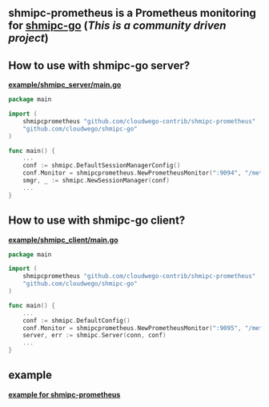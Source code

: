 ## shmipc-prometheus is a Prometheus monitoring for [shmipc-go](https://github.com/cloudwego/shmipc-go) (*This is a community driven project*)

## How to use with shmipc-go server?

**[example/shmipc_server/main.go](example/shmipc_server/main.go)**

```go
package main

import (
	shmipcprometheus "github.com/cloudwego-contrib/shmipc-prometheus"
	"github.com/cloudwego/shmipc-go"
)

func main() {
	...
	conf := shmipc.DefaultSessionManagerConfig()
	conf.Monitor = shmipcprometheus.NewPrometheusMonitor(":9094", "/metrics")
	smgr, _ := shmipc.NewSessionManager(conf)
	...
}
```

## How to use with shmipc-go client?

**[example/shmipc_client/main.go](example/shmipc_client/main.go)**

```go
package main

import (
	shmipcprometheus "github.com/cloudwego-contrib/shmipc-prometheus"
	"github.com/cloudwego/shmipc-go"
)

func main() {
	...
	conf := shmipc.DefaultConfig()
	conf.Monitor = shmipcprometheus.NewPrometheusMonitor(":9095", "/metrics")
	server, err := shmipc.Server(conn, conf)
	...
}
```

## example

**[example for shmipc-prometheus](example)**

